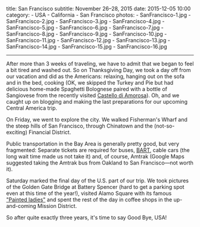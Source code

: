title: San Francisco
subtitle: November 26–28, 2015
date: 2015-12-05 10:00
category:
	- USA
	- California
	- San Francisco
photos:
	- SanFrancisco-1.jpg
	- SanFrancisco-2.jpg
	- SanFrancisco-3.jpg
	- SanFrancisco-4.jpg
	- SanFrancisco-5.jpg
	- SanFrancisco-6.jpg
	- SanFrancisco-7.jpg
	- SanFrancisco-8.jpg
	- SanFrancisco-9.jpg
	- SanFrancisco-10.jpg
	- SanFrancisco-11.jpg
	- SanFrancisco-12.jpg
	- SanFrancisco-13.jpg
	- SanFrancisco-14.jpg
	- SanFrancisco-15.jpg
	- SanFrancisco-16.jpg
		
---

After more than 3 weeks of traveling, we have to admit that we began to feel a bit tired and washed out. So on Thanksgiving Day, we took a day off from our vacation and did as the Americans: relaxing, hanging out on the sofa and in the bed, cooking (OK, we skipped the Turkey and Pie  but had delicious home-made Spaghetti Bolognese paired with a bottle of Sangiovese from the recently visited [Castello di Amorosa](http://www.castellodiamorosa.com/)). Oh, and we caught up on blogging and making the last preparations for our upcoming Central America trip.

On Friday, we went to explore the city. We walked Fisherman's Wharf and the steep hills of San Francisco, through Chinatown and the (not-so-exciting) Financial District.

Public transportation in the Bay Area is generally pretty good, but very fragmented: Separate tickets are required for buses, [BART](http://www.bart.gov/), cable cars (the long wait time made us not take it) and, of course, Amtrak (Google Maps suggested taking the Amtrak bus from Oakland to San Francisco—not worth it).

Saturday marked the final day of the U.S. part of our trip. We took pictures of the Golden Gate Bridge at Battery Spencer (hard to get a parking spot even at this time of the year!), visited Alamo Square with its famous ["Painted ladies"](https://en.wikipedia.org/wiki/Painted_ladies) and spent the rest of the day in coffee shops in the up-and-coming Mission District.

So after quite exactly three years, it's time to say Good Bye, USA!